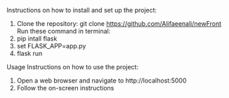Instructions on how to install and set up the project:

1. Clone the repository: git clone https://github.com/Alifaeenali/newFront
   Run these command in terminal:
2. pip intall flask
3. set FLASK_APP=app.py
4. flask run

Usage
Instructions on how to use the project:

1. Open a web browser and navigate to http://localhost:5000
2. Follow the on-screen instructions
